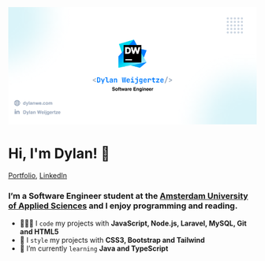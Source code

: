 ![test](./img/banner.png)

# Hi, I'm Dylan! 👋

[Portfolio](https://dylanwe.com), [LinkedIn](https://www.linkedin.com/in/dylan-weijgertze/)

### I’m a Software Engineer student at the [Amsterdam University of Applied Sciences](https://www.hva.nl/) and I enjoy programming and reading.

- 🧑🏻‍💻 I `code` my projects with **JavaScript, Node.js, Laravel, MySQL, Git and HTML5**
- 🎨 I `style` my projects with **CSS3, Bootstrap and Tailwind**
- 🌱 I’m currently `learning` **Java and TypeScript**
